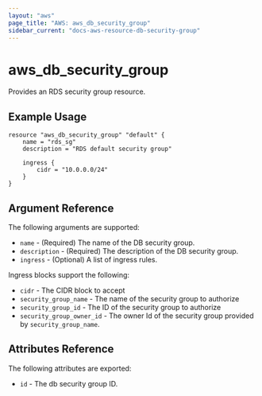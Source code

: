 ```yaml
---
layout: "aws"
page_title: "AWS: aws_db_security_group"
sidebar_current: "docs-aws-resource-db-security-group"
---
```


# aws\_db\_security\_group

Provides an RDS security group resource.

## Example Usage

```
resource "aws_db_security_group" "default" {
    name = "rds_sg"
    description = "RDS default security group"

    ingress {
        cidr = "10.0.0.0/24"
    }
}
```

## Argument Reference

The following arguments are supported:

* `name` - (Required) The name of the DB security group.
* `description` - (Required) The description of the DB security group.
* `ingress` - (Optional) A list of ingress rules.

Ingress blocks support the following:

* `cidr` - The CIDR block to accept
* `security_group_name` - The name of the security group to authorize
* `security_group_id` - The ID of the security group to authorize
* `security_group_owner_id` - The owner Id of the security group provided
  by `security_group_name`.

## Attributes Reference

The following attributes are exported:

* `id` - The db security group ID.

